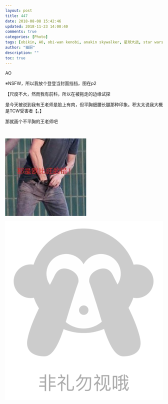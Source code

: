 ```yaml
---
layout: post
title: 447
date: 2018-08-08 15:42:46
updated: 2018-11-23 14:00:40
comments: true
categories: [Photo]
tags: [obikin, AO, obi-wan kenobi, anakin skywalker, 星球大战, star wars]
author: "猫厨"
description: ""
toc: true
---
```


<p>AO</p> 
<p>※NSFW，所以我放个登登当封面挡挡，图在p2</p> 
<p>【尺度不大，然而我有前科，所以在被拖走的边缘试探</p> 
<p>是今天被说到我有王老师是脸上有肉，但平胸细腰长腿那种印象。积太太说我大概是TCW受害者【。】</p> 
<p>那就画个不平胸的王老师吧</p> 
<p><br /></p>

![](https://raw.githubusercontent.com/alicewish/meowchain247/master/img_cVZNdzJtQk9JV2M0TzdGWnNkeWJIVU4yZ29rOWhlaCtKWGIxcloyY3Q5aGlyRUlsNVJsLzl3PT0.png)

![](https://raw.githubusercontent.com/alicewish/meowchain247/master/img_cVZNdzJtQk9JV2RSRjF3UEdiMG1RUXNId1l5S3I5V0dCSXpWYlVBTXBibGVNK2FyNkJjaktBPT0.jpg)